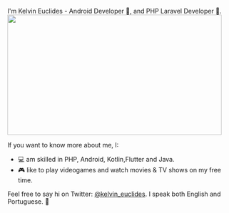 
I'm Kelvin Euclides - Android Developer 📱, 
and PHP Laravel Developer :elephant:.
<img src="https://giphy.com/embed/RbDKaczqWovIugyJmW" width="480" height="270" />

If you want to know more about me, I:
- :computer: am skilled in PHP, Android, Kotlin,Flutter and Java.
- :video_game: like to play videogames and watch movies & TV shows on my free time.

Feel free to say hi on Twitter: [@kelvin_euclides](https://twitter.com/kelvin_euclides). I speak both English and Portuguese. 🙂
